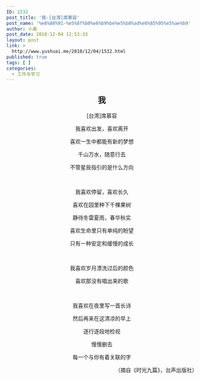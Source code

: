 ```yaml
---
ID: 1532
post_title: '我-[台湾]席慕容'
post_name: '%e6%88%91-%e5%8f%b0%e6%b9%be%e5%b8%ad%e6%85%95%e5%ae%b9'
author: 小奥
post_date: 2010-12-04 12:53:33
layout: post
link: >
  http://www.yushuai.me/2010/12/04/1532.html
published: true
tags: [ ]
categories:
  - 工作与学习
---
```

<h2 style="text-align: center;">我</h2>
<p style="text-align: center;">[台湾]席慕容</p>
<p style="text-align: center;">我喜欢出发，喜欢离开</p>
<p style="text-align: center;">喜欢一生中都能有新的梦想</p>
<p style="text-align: center;">千山万水，随意行去</p>
<p style="text-align: center;">不管星辰指引的是什么方向</p>
<p style="text-align: center;"> </p>
<p style="text-align: center;">我喜欢停留，喜欢长久</p>
<p style="text-align: center;">喜欢在园里种下千棵果树</p>
<p style="text-align: center;">静待冬雷夏雨，春华秋实</p>
<p style="text-align: center;">喜欢生命里只有单纯的盼望</p>
<p style="text-align: center;">只有一种安定和缓慢的成长</p>
<p style="text-align: center;"> </p>
<p style="text-align: center;">我喜欢岁月漂洗过后的颜色</p>
<p style="text-align: center;">喜欢那没有唱出来的歌</p>
<p style="text-align: center;"> </p>
<p style="text-align: center;">我喜欢在夜里写一首长诗</p>
<p style="text-align: center;">然后再来在这清凉的早上</p>
<p style="text-align: center;">逐行逐段地检视</p>
<p style="text-align: center;">慢慢删去</p>
<p style="text-align: center;">每一个与你有着关联的字</p>
<p style="text-align: right;">（摘自《时光九篇》，台声出版社）</p>